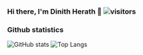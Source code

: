 ### Hi there, I'm Dinith Herath 👋  ![visitors](https://visitor-badge.laobi.icu/badge?page_id=DinithHerath)


### Github statistics
![GitHub stats](https://github-readme-stats.dinithherath.vercel.app//api?username=dinithherath&count_private=true&count_private=true) ![Top Langs](https://github-readme-stats.dinithherath.vercel.app/api/top-langs/?username=dinithherath)
<!--
**DinithHerath/DinithHerath** is a ✨ _special_ ✨ repository because its `README.md` (this file) appears on your GitHub profile.

Here are some ideas to get you started:
![trophy](https://github-profile-trophy.vercel.app/?username=dinithherath&row=1&column=5)
- 🔭 I’m currently working on ...
- 🌱 I’m currently learning ...
- 👯 I’m looking to collaborate on ...
- 🤔 I’m looking for help with ...
- 💬 Ask me about ...
- 📫 How to reach me: ...
- 😄 Pronouns: ...
- ⚡ Fun fact: ...
-->

